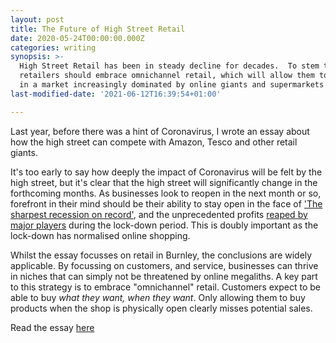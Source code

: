 ```yaml
---
layout: post
title: The Future of High Street Retail
date: 2020-05-24T00:00:00.000Z
categories: writing
synopsis: >-
  High Street Retail has been in steady decline for decades.  To stem this tide,
  retailers should embrace omnichannel retail, which will allow them to compete
  in a market increasingly dominated by online giants and supermarkets
last-modified-date: '2021-06-12T16:39:54+01:00'

---
```


Last year, before there was a hint of Coronavirus, I wrote an essay about how the high street can compete with Amazon, Tesco and other retail giants.

It's too early to say how deeply the impact of Coronavirus will be felt by the high street, but it's clear that the high street will significantly change in the forthcoming months. As businesses look to reopen in the next month or so, forefront in their mind should be their ability to stay open in the face of ['The sharpest recession on record'](https://www.bbc.co.uk/news/business-52566030), and the unprecedented profits [reaped by major players](https://www.theguardian.com/technology/2020/apr/15/amazon-lockdown-bonanza-jeff-bezos-fortune-109bn-coronavirus) during the lock-down period.  This is doubly important as the lock-down has normalised online shopping.

Whilst the essay focusses on retail in Burnley, the conclusions are widely applicable. By focussing on customers, and service, businesses can thrive in niches that can simply not be threatened by online megaliths. A key part to this strategy is to embrace "omnichannel" retail. Customers expect to be able to buy _what they want, when they want_.  Only allowing them to buy products when the shop is physically open clearly misses potential sales.

Read the essay [here](https://www.academia.edu/43305872/Analysis_of_High_Street_Retail_in_Burnley)
